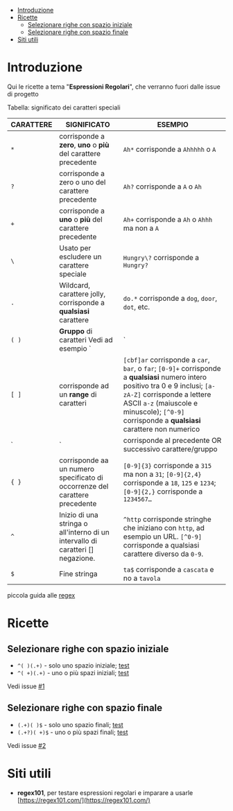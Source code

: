 <!-- TOC -->

- [Introduzione](#introduzione)
- [Ricette](#ricette)
    - [Selezionare righe con spazio iniziale](#selezionare-righe-con-spazio-iniziale)
    - [Selezionare righe con spazio finale](#selezionare-righe-con-spazio-finale)
- [Siti utili](#siti-utili)

<!-- /TOC -->

# Introduzione

Qui le ricette a tema "**Espressioni Regolari**", che verranno fuori dalle issue di progetto

Tabella: significato dei caratteri speciali

CARATTERE|SIGNIFICATO|ESEMPIO
---------|-----------|------
`*` | corrisponde a **zero**, **uno** o **più** del carattere precedente | `Ah*` corrisponde a `Ahhhhh` o `A`
`?` | corrisponde a zero o uno del carattere precedente |	`Ah?` corrisponde a `A` o `Ah`
`+` | corrisponde a **uno** o **più** del carattere precedente  |	`Ah+` corrisponde a `Ah` o `Ahhh` ma non a  `A`
`\` | Usato per escludere un carattere speciale | `Hungry\?` corrisponde a `Hungry?`
`.` | Wildcard, carattere jolly, corrisponde a **qualsiasi** carattere |	`do.*` corrisponde a `dog`, `door`, `dot`, etc.
`( )` | **Gruppo** di caratteri	Vedi ad esempio `|`
`[ ]` | corrisponde ad un **range** di caratteri | `[cbf]ar` corrisponde a `car`, `bar`, o `far`; `[0-9]+` corrisponde a **qualsiasi** numero intero positivo tra 0 e 9 inclusi; `[a-zA-Z]` corrisponde a lettere ASCII `a-z` (maiuscole e minuscole); `[^0-9]` corrisponde a **qualsiasi** carattere non numerico
`|` | corrisponde al precedente OR successivo carattere/gruppo |	`(Mon)|(Tues)day` corrisponde a `Monday` o `Tuesday`
`{ }` | corrisponde aa un numero specificato di occorrenze del carattere precedente | `[0-9]{3}` corrisponde a `315` ma non a  `31`; `[0-9]{2,4}` corrisponde a `18`, `125` e  `1234`; `[0-9]{2,}` corrisponde a `1234567…`
`^` | Inizio di una stringa o all'interno di un intervallo di caratteri [] negazione.	| `^http` corrisponde stringhe che iniziano con `http`, ad esempio un URL. `[^0-9]` corrisponde a qualsiasi carattere diverso da `0-9`.
`$` | Fine stringa | `ta$` corrisponde a `cascata` e no a `tavola`

piccola guida alle [regex](https://www.evemilano.com/come-funzionano-le-espressioni-regolari-regex/)

# Ricette

## Selezionare righe con spazio iniziale

* `^( )(.+)` - solo uno spazio iniziale; [test](https://regex101.com/r/Qn4BTb/1)
* `^( +)(.+)` - uno o più spazi iniziali; [test](https://regex101.com/r/Qn4BTb/2)

Vedi issue [#1](https://github.com/opendatasicilia/tansignari/issues/1)

## Selezionare righe con spazio finale

* `(.+)( )$` - solo uno spazio finali; [test](https://regex101.com/r/Qn4BTb/3)
* `(.+?)( +)$` - uno o più spazi finali; [test](https://regex101.com/r/Qn4BTb/4)

Vedi issue [#2](https://github.com/opendatasicilia/tansignari/issues/2)

# Siti utili

- **regex101**, per testare espressioni regolari e imparare a usarle [https://regex101.com/](https://regex101.com/)